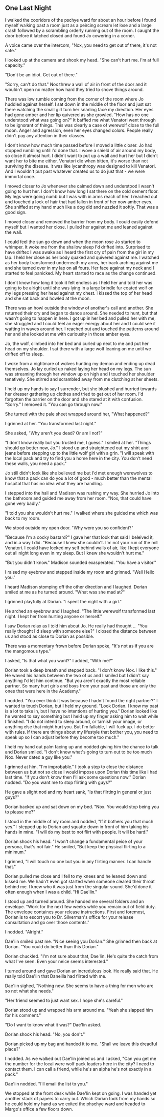 ## One Last Night

I walked the cooridors of the pschye ward for about an hour before I found myself walking past a room just as a peircing scream let lose and a large crash followed by a scrambling orderly running out of the room.  I caught the door before it latched closed and found Jo cowering in a corner.

A voice came over the intercom, "Nox, you need to get out of there, it's not safe."

I looked up at the camera and shook my head.  "She can't hurt me.  I'm at full capacity."

"Don't be an idiot.  Get out of there."

"Sorry, can't do that."  Nox threw a wall of air in front of the door and it wouldn't open no matter how hard they tried to shove things around.

There was low rumble coming from the corner of the room where Jo huddled against herself.  I sat down in the middle of the floor and just sat there watching the small girl turn her snarling face my direction.  Her eyes had gone amber and her lip quivered as she growled.  "How has no one understood what was going on?"  It baffled me what Venatori went through to be ignorant of things.  This was clearly a case of werewolf close to the full moon.  Anger and agression, even her eyes changed colors.  People really didn't pay any attention in their classes.

I don't know how much time passed before I moved a little closer.  Jo had stopped rumbling until I'd done that.  I wove a shield of air around my body, so close it almost hurt.  I didn't want to put up a wall and hurt her but I didn't want her to bite me either.  Venatori die when bitten, it's worse than not surviving the disease.  It was like lycanthropy was designed to kill Venatori.  And I wouldn't put past whatever created us to do just that - we were immortal once.

I moved closer to Jo whenever she calmed down and understood I wasn't going to hurt her.  I don't know how long I sat there on the cold cement floor.  My legs were going numb but I was with in arms reach of her.  I reached out and touched a lock of hair that had fallen in front of her now amber eyes.  She sniffed at my hand much like a dog did and nuzzled it softly.  That was a good sign.

I moved closer and removed the barrier from my body.  I could easily defend myself but I wanted her close.  I pulled her against me and leaned against the wall.  

I could feel the sun go down and when the moon rose Jo started to whimper.  It woke me from the shallow sleep I'd drifted into.  Surprised to have driftec I was awake as I heard the first cry of pain from the girl in my lap.  I held her close as her body quaked and quivered against me.  I watched as her body transformed underneath my arms, her back arching against me and she turned over in my lap on all fours.  Her face against my neck and I started to feel panicked.  My heart started to race as the change continued.  

I don't know how long it took it felt endless as I held her and told her was going to be alright until she was lying in a large brindle fur coated wolf on my legs pressing her head against my chest.  I kissed the top of her head and she sat back and howled at the moon.

There was an howl outside the window of another's call and another.  She returned their cry and began to dance around.  She needed to hunt, but that wasn't going to happen in here.  I got up in her bed and pulled her with me, she struggled and I could feel an eager energy about her and I could see it wafting in waves around her.  I reached out and touched the patterns around her and she looked at me with curiousity in those amber eyes.  

Jo, the wolf, climbed into her bed and curled up next to me and put her head on my shoulder.  I sat there with a large wolf leaning on me until we drifted off to sleep.

I woke from a nightmare of wolves hunting my demon and ending up dead themselves.  Jo lay curled up naked laying her head on my legs.  The sun was streaming through her window up on high and I touched her shoulder tenatively.  She stirred and scrambled away from me clutching at her sheets.

I held up my hands to say I surrender, but she blushed and hurried towards her dresser gathering up clothes and tried to get out of her room.  I'd forgotten the barrier on the door and she stared at it with confusion.  "Sorry."  I removed it.  "You can go through now."

She turned with the pale sheet wrapped around her, "What happened?"

I grinned at her.  "You transformed last night."

She asked, "Why aren't you dead? Or am I not?"

"I don't know really but you trusted me, I guess."  I smiled at her.  "Things should go better now, Jo."  I stood up and straightened out my shirt and jeans before stepping up to the little wolf girl with a grin.  "I will speak with the local pack and try to find you a home here in the city.  You don't need these walls, you need a pack."

Jo still didn't look like she believed me but I'd met enough werewolves to know that a pack can do you a lot of good - much better than the mental hospital that has no idea what they are handling.

I stepped into the hall and Madison was rushing my way.  She hurried Jo into the bathroom and guided me away from her room.  "Nox, that could have gone very badly."

"I told you she wouldn't hurt me."  I walked where she guided me which was back to my room.

We stood outside my open door.  "Why were you so confident?"

"Because I'm a cocky bastard?"  I gave her that look that said I beleived it, and in a way I did.  "Because I knew she couldn't.  I'm not your run of the mill Venatori.  I could have locked my self behind walls of air, like I kept everyone out all night long even in my sleep.  But I knew she wouldn't hurt me."

"But you didn't know."  Madison sounded exasperated.  "You have a visitor."

I raised my eyebrow and stepped inside my room and grinned.  "Well Hello you." 

I heard Madison stomping off the other direction and I laughed.  Dorian smiled at  me as he turned around.  "What was she mad at?"

I grinned playfully at Dorian.  "I spent the night with a girl."

He arched an eyebrow and I laughed.  "The little werewolf transformed last night.  I kept her from hurting anyone or herself."

I saw Dorian relax as I told him about Jo.  He really had thought ... "You really thought I'd sleep with someone else?"  I closed the distance between us and stood as close to Dorian as possible.  

There was a momentary frown before Dorian spoke, "It's not as if you are the mangomous type."

I asked, "Is that what you want?"  I added, "With me?"

Dorian took a deep breath and stepped back.  "I don't know Nox.  I like this."  He waved his hands between the two of us and I smiled but I didn't say anything I'd let him continue.  "But you aren't exactly the most reliable partner.  So many hurt girls and boys from  your past and those are only the ones that were here in the Academy."

I nodded.  "You ever think it was because I hadn't found the right partner?"  I wanted to touch Dorian, but I held my ground.  "Look Dorian.  I know my past is a lot to take in, but I have no intentions of hurting you."  Dorian looked like he wanted to say something but I held up my finger asking him to wait while I finished. "I do not intend to sleep around, or tarnish your image, or anything else that might hurt you.  But I'm fallable, I will fuck up.  I do better with rules.  If there are things about my lifestyle that bother you, you need to speak up so I can adjust before they become too much."

I held my hand out palm facing up and nodded giving him the chance to talk and Dorian smiled.  "I don't know what's going to turn out to be too much Nox.  Never dated a guy like you."

I grinned at him.  "I'm improbable."  I took a step to close the distance between us but not so close I would impose upon Dorian this time like I had last time.  "If you don't know then I'll ask some questions now."  Dorian nodded.  "Do you want me to stop flirting with guys?"

He gave a slight nod and my heart sank, "Is that flirting in general or just guys?"

Dorian backed up and sat down on my bed.  "Nox.  You would stop being you to please me?"

I stood in the middle of my room and nodded, "If it bothers you that much yes."  I stepped up to Dorian and squatte down in front of him taking his hands in mine.  "I will do my best to not flirt with people.  It will be hard."

Dorian shook his head.  "I won't change a fundamental peice of your persona, that's not fair."  He smiled, "But keep the physical flirting to a minimum."

I grinned, "I will touch no one but you in any flirting manner.  I can handle that."

Dorian pulled me close and I fell to my knees and he leaned down and kissed me.  We hadn't even got started when someone cleared their throat behind me.  I knew who it was just from the singular sound.  She'd done it often enough when I was a child.  "Hi Dae'lin."

I stood up and turned around.  She handed me several folders and an envelope.  "Work for the next few weeks while you remain out of field duty.  The envelope containes your release instructions.  First and foremost, Dorian is to escort you to Dr. Silverman's office for your release consultation and go over those contents."

I nodded.  "Alright."

Dae'lin smiled past me.  "Nice seeing you Dorian."  She grinned then back at Dorian.  "You could do better than this Dorian."

Dorian chuckled.  "I'm not sure about that, Dae'lin.  He's quite the catch from what I've seen.  Even your neice seems interested."

I turned around and gave Dorian an incredulous look.  He really said that.  He really told Dae'lin that Daneilla had flirted with me.

Dae'lin sighed, "Nothing new.  She seems to have a thing for men who are so not what she needs."

"Her friend seemed to just want sex.  I hope she's careful."

Dorian stood up and wrapped his arm around me.  "Yeah she slapped him for his comment."

"Do I want to know what it was?"  Dae'lin asked.

Dorian shook his head.  "No, you don't."  

Dorian picked up my bag and handed it to me.  "Shall we leave this dreadful place?"

I nodded.  As we walked out Dae'lin joined us and I asked, "Can you get me the number for the local were wolf pack leaders here in the city?  I need to contact them.  I can call a friend, while he's an alpha he's not exactly in a pack."

Dae'lin nodded.  "I'll email the list to you."

We stopped at the front desk while Dae'lin kept on going.  I was handed yet another stack of papers to carry out.  Which Dorian took from my hands  so he could hold my hand as we exited the phschye ward and headed to Margo's office a few floors down.
